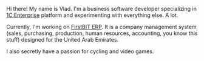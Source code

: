 ﻿Hi there! My name is Vlad. I'm a business software developer specializing in [1C:Enterprise](https://1c-dn.com/) platform and experimenting with everything else. A lot.

Currently, I'm working on [FirstBIT ERP](https://firstbit.ae). It is a company management system (sales, purchasing, production, human resources, accounting, you know this stuff) designed for the United Arab Emirates.

I also secretly have a passion for cycling and video games.